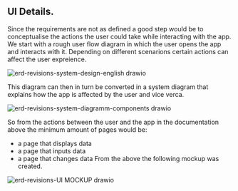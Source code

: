 ## UI Details.

Since the requirements are not as defined a good step would be to conceptualise the actions the user could take while interacting with the app.
We start with a rough user flow diagram in which the user opens the app and interacts with it. Depending on different scenarions certain actions can affect the user expreience.

![erd-revisions-system-design-english drawio](https://github.com/user-attachments/assets/1712248f-1696-45e5-a4d7-5ffaf1496b5f)

This diagram can then in turn be converted in a system diagram that explains how the app is affected by the user and vice verca.

![erd-revisions-system-diagramm-components drawio](https://github.com/user-attachments/assets/25f595f3-375c-481a-8c4f-ab1c54e9a610)

So from the actions between the user and the app in the documentation above the minimum amount of pages would be:
- a page that displays data
- a page that inputs data
- a page that changes data
From the above the following mockup was created.

![erd-revisions-UI MOCKUP drawio](https://github.com/user-attachments/assets/2626f8f9-f12a-4278-8998-86f22753fa0c)

